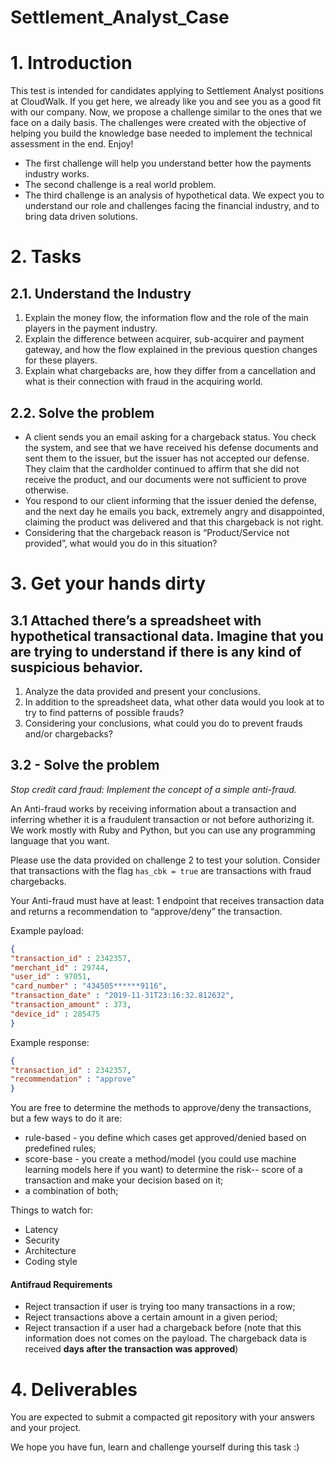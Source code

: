 # Settlement_Analyst_Case

# 1. Introduction
This test is intended for candidates applying to Settlement Analyst positions at
CloudWalk. If you get here, we already like you and see you as a good fit with our
company. Now, we propose a challenge similar to the ones that we face on a daily
basis.
The challenges were created with the objective of helping you build the knowledge base
needed to implement the technical assessment in the end. Enjoy!
  - The first challenge will help you understand better how the payments industry
works.
  - The second challenge is a real world problem.
  - The third challenge is an analysis of hypothetical data.
We expect you to understand our role and challenges facing the financial industry, and
to bring data driven solutions.


# 2. Tasks
## 2.1. Understand the Industry
  1. Explain the money flow, the information flow and the role of the main players in
the payment industry.
  2. Explain the difference between acquirer, sub-acquirer and payment gateway, and
how the flow explained in the previous question changes for these players.
  3. Explain what chargebacks are, how they differ from a cancellation and what is their connection with fraud in the acquiring world.


## 2.2. Solve the problem
  - A client sends you an email asking for a chargeback status. You check the system, and
see that we have received his defense documents and sent them to the issuer, but the
issuer has not accepted our defense. They claim that the cardholder continued to affirm
that she did not receive the product, and our documents were not sufficient to prove
otherwise.
  - You respond to our client informing that the issuer denied the defense, and the next day
he emails you back, extremely angry and disappointed, claiming the product was
delivered and that this chargeback is not right.
  - Considering that the chargeback reason is “Product/Service not provided”, what would
you do in this situation?


# 3. Get your hands dirty
## 3.1 Attached there’s a spreadsheet with hypothetical transactional data. Imagine that you are trying to understand if there is any kind of suspicious behavior.
  1. Analyze the data provided and present your conclusions.
  2. In addition to the spreadsheet data, what other data would you look at to try to find patterns of possible frauds?
  3. Considering your conclusions, what could you do to prevent frauds and/or
chargebacks?

## 3.2 - Solve the problem

*Stop credit card fraud: Implement the concept of a simple anti-fraud.*

An Anti-fraud works by receiving information about a transaction and inferring whether it is a fraudulent transaction or not before authorizing it. 
We work mostly with Ruby and Python, but you can use any programming language that you want. 

Please use the data provided on challenge 2 to test your solution. Consider that transactions with the flag ```has_cbk = true``` are transactions with fraud chargebacks.

Your Anti-fraud must have at least:
1 endpoint that receives transaction data and returns a recommendation to “approve/deny” the transaction.

Example payload:
```json
{
"transaction_id" : 2342357,
"merchant_id" : 29744,
"user_id" : 97051,
"card_number" : "434505******9116",
"transaction_date" : "2019-11-31T23:16:32.812632",
"transaction_amount" : 373,
"device_id" : 285475
}
```
Example response:
```json
{ 
"transaction_id" : 2342357,
"recommendation" : "approve"
}
```

You are free to determine the methods to approve/deny the transactions, but a few ways to do it are:

- rule-based  - you define which cases get approved/denied based on predefined rules;
- score-base  - you create a method/model (you could use machine learning models here if you want)  to determine the risk-- score of a transaction and make your decision based on it; 
- a combination of both;
 
Things to watch for:
- Latency
- Security
- Architecture
- Coding style

#### Antifraud Requirements

- Reject transaction if user is trying too many transactions in a row;
- Reject transactions above a certain amount in a given period;
- Reject transaction if a user had a chargeback before (note that this information does not comes on the payload. The chargeback data is received **days after the transaction was approved**)


# 4. Deliverables

You are expected to submit a compacted git repository with your answers and your project.

We hope you have fun, learn and challenge yourself during this task :)
